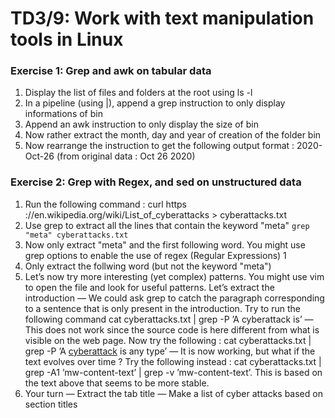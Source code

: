 # TD3/9: Work with text manipulation tools in Linux

### Exercise 1: Grep and awk on tabular data
1. Display the list of files and folders at the root using ls -l
2. In a pipeline (using |), append a grep instruction to only display informations of bin
3. Append an awk instruction to only display the size of bin
4. Now rather extract the month, day and year of creation of the folder bin
5. Now rearrange the instruction to get the following output format : 2020-
Oct-26 (from original data : Oct 26 2020)

### Exercise 2: Grep with Regex, and sed on unstructured data
1. Run the following command :
curl https ://en.wikipedia.org/wiki/List_of_cyberattacks > cyberattacks.txt
2. Use grep to extract all the lines that contain the keyword "meta" ```grep "meta" cyberattacks.txt```
3. Now only extract "meta" and the first following word. You might use
grep options to enable the use of regex (Regular Expressions) 1
4. Only extract the follwing word (but not the keyword "meta")
5. Let’s now try more interesting (yet complex) patterns. You might use vim
to open the file and look for useful patterns. Let’s extract the introduction
— We could ask grep to catch the paragraph corresponding to a sentence
that is only present in the introduction. Try to run the following
command cat cyberattacks.txt | grep -P ’A cyberattack is’
— This does not work since the source code is here different from what
is visible on the web page. Now try the following : cat cyberattacks.txt |
grep -P ’A <a href="/wiki/Cyberattack" title="Cyberattack">cyberattack</a>
is any type’
— It is now working, but what if the text evolves over time ? Try the
following instead : cat cyberattacks.txt | grep -A1 ’mw-content-text’ |
grep -v ’mw-content-text’. This is based on the text above that seems
to be more stable.
6. Your turn
— Extract the tab title
— Make a list of cyber attacks based on section titles
